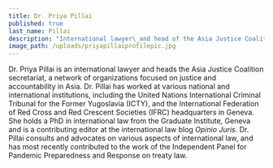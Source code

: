 ```yaml
---
title: Dr. Priya Pillai
published: true
last_name: Pillai
description: "International lawyer\_and head of the Asia Justice Coalition\_secretariat"
image_path: /uploads/priyapillaiprofilepic.jpg
---
```


Dr. Priya Pillai is an international lawyer and heads the Asia Justice Coalition secretariat, a network of organizations focused on justice and accountability in Asia. Dr. Pillai has worked at various national and international institutions, including the United Nations International Criminal Tribunal for the Former Yugoslavia (ICTY), and the International Federation of Red Cross and Red Crescent Societies (IFRC) headquarters in Geneva. She holds a PhD in international law from the Graduate Institute, Geneva and is a contributing editor at the international law blog&nbsp;*Opinio Juris*. Dr. Pillai consults and advocates on various aspects of international law, and has most recently contributed to the work of the Independent Panel for Pandemic Preparedness and Response on treaty law.&nbsp;
